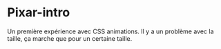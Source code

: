 # Pixar-intro

Un première expérience avec CSS animations.
Il y a un problème avec la taille, ça marche que pour un certaine taille.


